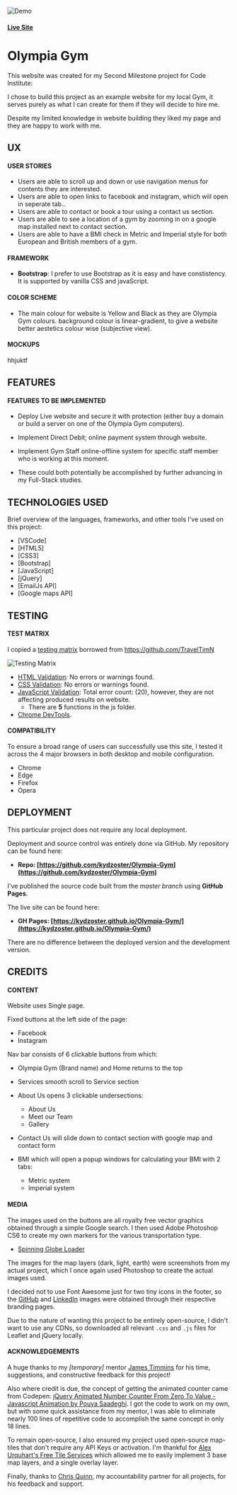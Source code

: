 ![Demo](https://github.com/kydzoster/Olympia-Gym/blob/master/assets/images/3prbl6.gif)

#### **[Live Site](https://kydzoster.github.io/Olympia-Gym/)**

# Olympia Gym

This website was created for my Second Milestone project for Code Institute:

I chose to build this project as an example website for my local Gym, it serves purely as what I can create for them if they will decide to hire me.

Despite my limited knowledge in website building they liked my page and they are happy to work with me.

## UX

#### USER STORIES

- Users are able to scroll up and down or use navigation menus for contents they are interested.
- Users are able to open links to facebook and instagram, which will open in seperate tab..
- Users are able to contact or book a tour using a contact us section.
- Users are able to see a location of a gym by zooming in on a google map installed next to contact section.
- Users are able to have a BMI check in Metric and Imperial style for both European and British members of a gym.

#### FRAMEWORK

- **Bootstrap**: I prefer to use Bootstrap as it is easy and have constistency. It is supported by vanilla CSS and javaScript.

#### COLOR SCHEME

- The main colour for website is Yellow and Black as they are Olympia Gym colours. background colour is linear-gradient, to give a website better aestetics colour wise (subjective view).


#### MOCKUPS

hhjuktf

## FEATURES

#### FEATURES TO BE IMPLEMENTED

- Deploy Live website and secure it with protection (either buy a domain or build a server on one of the Olympia Gym computers).

- Implement Direct Debit; online payment system through website.

- Implement Gym Staff online-offline system for specific staff member who is working at this moment.

- These could both potentially be accomplished by further advancing in my Full-Stack studies.

## TECHNOLOGIES USED

Brief overview of the languages, frameworks, and other tools I've used on this project:

- [VSCode]
- [HTML5]
- [CSS3]
- [Bootstrap]
- [JavaScript]
- [jQuery]
- [EmailJs API]
- [Google maps API]

## TESTING

#### TEST MATRIX

I copied a [testing matrix](https://github.com/TravelTimN/ci-milestone02-ifd/blob/master/testing/testing-ci-milestone02-ifd.xlsx) borrowed from https://github.com/TravelTimN

![Testing Matrix](https://github.com/TravelTimN/ci-milestone02-ifd/blob/master/testing/testing-ci-milestone02-ifd.png)

- [HTML Validation](https://validator.w3.org/): No errors or warnings found.
- [CSS Validation](https://jigsaw.w3.org/css-validator/): No errors or warnings found.
- [JavaScript Validation](http://beautifytools.com/javascript-validator.php): Total error count: (20), however, they are not affecting produced results on website.
    - There are **5** functions in the js folder.
- [Chrome DevTools](https://developers.google.com/web/tools/chrome-devtools/).

#### COMPATIBILITY

To ensure a broad range of users can successfully use this site, I tested it across the 4 major browsers in both desktop and mobile configuration.

- Chrome
- Edge
- Firefox
- Opera

## DEPLOYMENT

This particular project does not require any local deployment.

Deployment and source control was entirely done via GitHub. My repository can be found here:

- **Repo: [https://github.com/kydzoster/Olympia-Gym](https://github.com/kydzoster/Olympia-Gym)**

I've published the source code built from the *master branch* using **GitHub Pages**.

The live site can be found here:

- **GH Pages: [https://kydzoster.github.io/Olympia-Gym/](https://kydzoster.github.io/Olympia-Gym/)**

There are no difference between the deployed version and the development version.

## CREDITS

#### CONTENT

Website uses Single page.

Fixed buttons at the left side of the page:

- Facebook
- Instagram

Nav bar consists of 6 clickable buttons from which:

- Olympia Gym (Brand name) and Home returns to the top

- Services smooth scroll to Service section

- About Us opens 3 clickable undersections:
	- About Us
	- Meet our Team
	- Gallery

- Contact Us will slide down to contact section with google map and contact form

- BMI which will open a popup windows for calculating your BMI with 2 tabs:
	- Metric system
	- Imperial system

#### MEDIA

The images used on the buttons are all royalty free vector graphics obtained through a simple Google search. I then used Adobe Photoshop CS6 to create my own markers for the various transportation type.

- [Spinning Globe Loader](http://cdn.lowgif.com/full/7682c56ef78473fe-planet-earth-unitedunderwear-giffy-pinterest-planets.gif)

The images for the map layers (dark, light, earth) were screenshots from my actual project, which I once again used Photoshop to create the actual images used.

I decided not to use Font Awesome just for two tiny icons in the footer, so the [GitHub](https://github.com/logos) and [LinkedIn](https://brand.linkedin.com/) images were obtained through their respective branding pages.

Due to the nature of wanting this project to be entirely open-source, I didn't want to use any CDNs, so downloaded all relevant `.css` and `.js` files for Leaflet and jQuery locally.

#### ACKNOWLEDGEMENTS

A huge thanks to my *[temporary]* mentor [James Timmins](https://github.com/jhtimmins) for his time, suggestions, and constructive feedback for this project!

Also where credit is due, the concept of getting the animated counter came from Codepen: [jQuery Animated Number Counter From Zero To Value - Javascript Animation by Pouya Saadeghi](https://codepen.io/saadeghi/pen/KdpdoQ). I got the code to work on my own, but with some quick assistance from my mentor, I was able to eliminate nearly 100 lines of repetitive code to accomplish the same concept in only 18 lines.

To remain open-source, I also ensured my project used open-source map-tiles that don't require any API Keys or activation. I'm thankful for [Alex Urquhart's Free Tile Services](http://alexurquhart.github.io/free-tiles/) which allowed me to easily implement 3 base map layers, and a single overlay layer.

Finally, thanks to [Chris Quinn](https://github.com/10xOXR), my accountability partner for all projects, for his feedback and support.